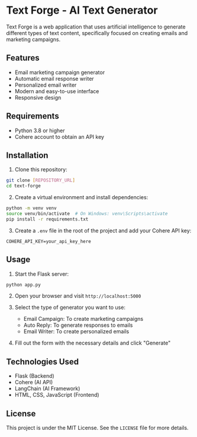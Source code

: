 # Text Forge - AI Text Generator

Text Forge is a web application that uses artificial intelligence to generate different types of text content, specifically focused on creating emails and marketing campaigns.

## Features

- Email marketing campaign generator
- Automatic email response writer
- Personalized email writer
- Modern and easy-to-use interface
- Responsive design

## Requirements

- Python 3.8 or higher
- Cohere account to obtain an API key

## Installation

1. Clone this repository:
```bash
git clone [REPOSITORY_URL]
cd text-forge
```

2. Create a virtual environment and install dependencies:
```bash
python -m venv venv
source venv/bin/activate  # On Windows: venv\Scripts\activate
pip install -r requirements.txt
```

3. Create a `.env` file in the root of the project and add your Cohere API key:
```
COHERE_API_KEY=your_api_key_here
```

## Usage

1. Start the Flask server:
```bash
python app.py
```

2. Open your browser and visit `http://localhost:5000`

3. Select the type of generator you want to use:
   - Email Campaign: To create marketing campaigns
   - Auto Reply: To generate responses to emails
   - Email Writer: To create personalized emails

4. Fill out the form with the necessary details and click "Generate"

## Technologies Used

- Flask (Backend)
- Cohere (AI API)
- LangChain (AI Framework)
- HTML, CSS, JavaScript (Frontend)

## License

This project is under the MIT License. See the `LICENSE` file for more details. 